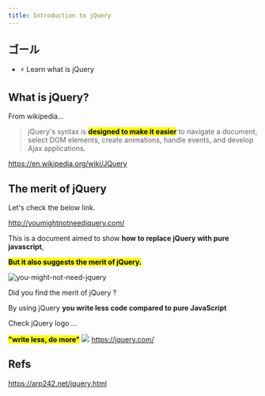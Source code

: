 ```yaml
---
title: Introduction to jQuery
---
```


## ゴール
  - ⚡ Learn what is jQuery

## What is jQuery?

From wikipedia...
> jQuery's syntax is <mark>**designed to make it easier**</mark> to navigate a document, select DOM elements, create animations, handle events, and develop Ajax applications.

https://en.wikipedia.org/wiki/JQuery


## The merit of jQuery

Let's check the below link.

http://youmightnotneedjquery.com/

This is a document aimed to show **how to replace jQuery with pure javascript**,

**<mark>But it also suggests the merit of jQuery.</mark>**

![you-might-not-need-jquery](https://coderhackers-1304676641.cos.ap-tokyo.myqcloud.com/the-complete-webdev-with-rails-2020/jquery-guide/you-might-not-need-jquery.gif)

Did you find the merit of jQuery ?

By using jQuery **you write less code compared to pure JavaScript**

Check jQuery logo ...

**<mark>"write less, do more"</mark>**
![](https://upload.wikimedia.org/wikipedia/commons/thumb/f/fd/JQuery-Logo.svg/768px-JQuery-Logo.svg.png)
https://jquery.com/

## Refs
https://arp242.net/jquery.html